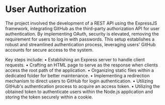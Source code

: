 # User Authorization
The project involved the development of a REST API using the ExpressJS framework, integrating GitHub as the third-party authorization API for user authentication. By implementing OAuth, security is elevated, removing the requirement for users to log in with passwords. This setup establishes a robust and streamlined authentication process, leveraging users' GitHub accounts for secure access to the system.

Key steps include:
• Establishing an Express server to handle client requests.
• Crafting an HTML page to serve as the response when clients access the root path of the application.
• Organizing static files within a dedicated folder for better maintenance.
• Implementing a redirection mechanism to direct users to GitHub for login authentication.
• Utilizing GitHub's authentication process to acquire an access token.
• Utilizing the obtained token to authenticate users within the Node.js application and storing the token securely within a cookie.
